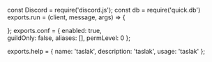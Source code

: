 const Discord = require('discord.js');
const db = require('quick.db')
exports.run = (client, message, args) => { 
  
  
  
  };
exports.conf = {
  enabled: true,  
  guildOnly: false, 
  aliases: [], 
  permLevel: 0
};

exports.help = {
  name: 'taslak',
  description: 'taslak', 
  usage: 'taslak'
};
